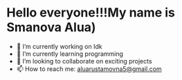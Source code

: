 # Hello everyone!!!My name is Smanova Alua)


- 🔭 I’m currently working on Idk
- 🌱 I’m currently learning programming
- 👯 I’m looking to collaborate on exciting projects
- 📫 How to reach me: aluarustamovna5@gmail.com

